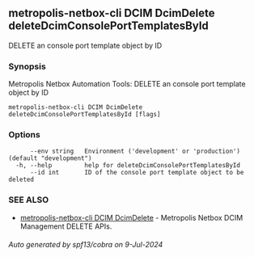 ## metropolis-netbox-cli DCIM DcimDelete deleteDcimConsolePortTemplatesById

DELETE an console port template object by ID

### Synopsis


Metropolis Netbox Automation Tools:
  DELETE an console port template object by ID

```
metropolis-netbox-cli DCIM DcimDelete deleteDcimConsolePortTemplatesById [flags]
```

### Options

```
      --env string   Environment ('development' or 'production') (default "development")
  -h, --help         help for deleteDcimConsolePortTemplatesById
      --id int       ID of the console port template object to be deleted
```

### SEE ALSO

* [metropolis-netbox-cli DCIM DcimDelete]()	 - Metropolis Netbox DCIM Management DELETE APIs.

###### Auto generated by spf13/cobra on 9-Jul-2024
